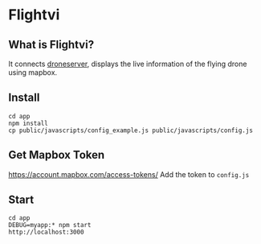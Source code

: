 # Flightvi

## What is Flightvi?
It connects [droneserver](https://github.com/rc-bellergy/droneserver), displays the live information of the flying drone using mapbox.


## Install
    cd app
    npm install
    cp public/javascripts/config_example.js public/javascripts/config.js

## Get Mapbox Token
https://account.mapbox.com/access-tokens/
Add the token to `config.js`

## Start
    cd app
    DEBUG=myapp:* npm start
    http://localhost:3000
